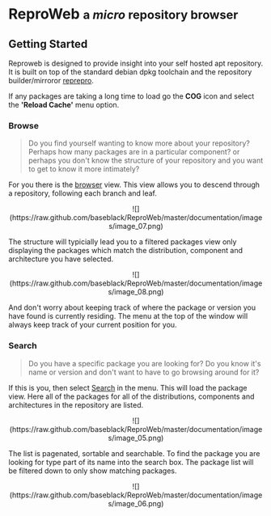 # ReproWeb <small>a _micro_ repository browser</small>

## Getting Started

Reproweb is designed to provide insight into your self hosted apt repository. It is built on top of the standard debian dpkg toolchain and the repository builder/mirroror [reprepro](http://mirrorer.alioth.debian.org/).

If any packages are taking a long time to load go the __COG__ icon and select the __'Reload Cache'__ menu option.


### Browse

> Do you find yourself wanting to know more about your repository? Perhaps how many packages are in a particular component? or perhaps you don't know the structure of your repository and you want to get to know it more intimately?

For you there is the [browser](/api/repository/) view. This view allows you to descend through a repository,  following each branch and leaf.

<center>![](https://raw.github.com/baseblack/ReproWeb/master/documentation/images/image_07.png)</center>

The structure will typicially lead you to a filtered packages view only displaying the packages which match the distribution, component and architecture you have selected.

<center>![](https://raw.github.com/baseblack/ReproWeb/master/documentation/images/image_08.png)</center>

And don't worry about keeping track of where the package or version you have found is currently residing. The menu at the top of the window will always keep track of your current position for you.

### Search

> Do you have a specific package you are looking for? Do you know it's name or version and don't want to have to go browsing around for it?

If this is you, then select [Search](/api/packages/) in the menu. This will load the package view. Here all of the packages for all of the distributions, components and architectures in the repository are listed.

<center>![](https://raw.github.com/baseblack/ReproWeb/master/documentation/images/image_05.png)</center>

The list is pagenated, sortable and searchable. To find the package you are looking for type part of its name into the search box. The package list will be filtered down to only show matching packages.

<center>![](https://raw.github.com/baseblack/ReproWeb/master/documentation/images/image_06.png)</center>



